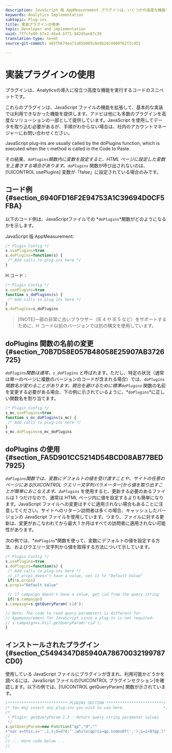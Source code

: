 ```yaml
---
description: JavaScript 版 AppMeasurement プラグインは、いくつかの高度な機能を実行するプログラムや関数です。
keywords: Analytics Implementation
subtopic: Plug-ins
title: 実装プラグインの使用
topic: Developer and implementation
uuid: 7ffcfe89-b7e2-45e4-b771-942d5ae07c39
translation-type: tm+mt
source-git-commit: a02fb674ea71a05e085c8e9b2dc4460f62f2cd51

---
```



# 実装プラグインの使用

プラグインは、Analyticsの導入に役立つ高度な機能を実行するコードのスニペットです。

これらのプラグインは、JavaScript ファイルの機能を拡張して、基本的な実装では利用できなかった機能を提供します。アドビは他にも多数のプラグインを高度なソリューションの一部として提供しています。JavaScript を使用してデータを取り込む必要があるが、手順がわからない場合は、社内のアカウントマネージャーにお問い合わせください。

JavaScript plug-ins are usually called by the doPlugins function, which is executed when the `t` method is called in the Code to Paste.

その結果、*`doPlugins`*関数内に変数を設定すると、HTML ページに設定した変数を上書きする場合があります。*`doPlugins`* 関数が呼び出されないのは、[!UICONTROL usePlugins] 変数が「false」に設定されている場合のみです。

## コード例 {#section_6940FD16F2E94753A1C39694D0CF5FBA}

以下のコード例は、JavaScriptファイルでの *`doPlugins`*関数がどのようになるかを示します。

JavaScript 版 AppMeasurement:

```js
/* Plugin Config */
s.usePlugins=true
s.doPlugins=function(s) {
 /* Add calls to plug-ins here */
}
```

H コード：

```js
/* Plugin Config */
s.usePlugins=true
function s_doPlugins(s) {
 /* Add calls to plug-ins here */
}
s.doPlugins=s_doPlugins
```

> [!NOTE]一部の非常に古いブラウザー（IE 4 や IE 5 など）をサポートするために、H コード以前のバージョンでは別の構文を使用しています。

## doPlugins 関数の名前の変更 {#section_70B7D58E057B48058E25907AB3726725}

*`doPlugins`*関数は通常、*`s_doPlugins`* と呼ばれます。ただし、特定の状況（通常は単一のページに複数のバージョンのコードが含まれる場合）では、*`doPlugins`*関数名が変わることがあります。競合を避けるために標準*`doPlugins`* 関数の名前を変更する必要がある場合、下の例に示されているように、*`doPlugins`*に正しい関数名を割り当てます。

```js
/* Plugin Config */
s_mc.usePlugins=true
function s_mc_doPlugins(s_mc) {
 /* Add calls to plug-ins here */
}
s_mc.doPlugins=s_mc_doPlugins
```

## doPlugins の使用 {#section_FA5D901CC5214D54BCD08AB77BED7925}

*`doPlugins`*関数では、変数にデフォルトの値を受け渡すことや、サイトの任意のページにある[!UICONTROL クエリー文字列パラメーター]から値を取り出すことが簡単におこなえます。*`doPlugins`* を使用すると、更新する必要のあるファイルは 1 つだけなので、通常は HTML ページ内に値を設定するよりも簡単になります。JavaScript ファイルへの変更はすぐに適用されない場合もあることに注意してください。サイトへのリターン訪問者は多くの場合、キャッシュしたバージョンの JavaScript ファイルを使用しています。つまり、ファイルに対する更新は、変更がおこなわれてから最大 1 か月はすべての訪問者に適用されない可能性があります。

次の例では、*`doPlugins`*関数を使って、変数にデフォルトの値を設定する方法、およびクエリー文字列から値を取得する方法について示しています。

```js
/* Plugin Config */
s.usePlugins=true
s.doPlugins=function(s) {
 /* Add calls to plug-ins here */
 // if prop1 doesn't have a value, set it to "Default Value"
 if(!s.prop1)
s.prop1="Default Value"

 // if campaign doesn't have a value, get cid from the query string
 if(!s.campaign)
s.campaign=s.getQueryParam('cid');

// Note: The code to read query parameters is different for
// Appmeasurement for JavaScript since a plug-in is not required:
// s.campaign=s.Util.getQueryParam('cid');
}
```

## インストールされたプラグイン {#section_C5494347D85940A78670032199787CD0}

使用している JavaScript ファイルにプラグインが含まれ、利用可能かどうかを調べるには、JavaScript ファイルの[!UICONTROL プラグインセクション]を確認します。以下の例では、[!UICONTROL getQueryParam] 関数が示されています。

```js
/************************** PLUGINS SECTION *************************/
/* You may insert any plug-ins you wish to use here.                 */
/*
 * Plugin: getQueryParam 1.3 - Return query string parameter values
 */
s.getQueryParam=new Function("qp","d",""
+"var s=this,v='',i,t;d=d?d:'';while(qp){i=qp.indexOf(',');i=i<0?qp.l"
//
// ... more code below ...
//
```

